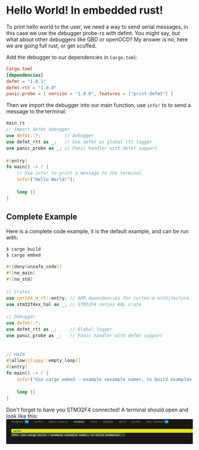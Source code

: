 # Hello World! In embedded rust! 
To print hello world to the user, we need a way to send serial messages, in this case we use the debugger probe-rs with defmt. You might say, but what about other debuggers like GBD or openOCD? 
My answer is no, here we are going full rust, or get scuffed. 

Add the debugger to our dependencies in `Cargo.toml`:  
```toml
Cargo.toml
[dependencies]
defmt = "1.0.1"
defmt-rtt = "1.0.0"
panic-probe = { version = "1.0.0", features = ["print-defmt"] }
```

Then we import the debugger into our main function, use `info!` to to send a message to the terminal:  
```rust
main.rs
// Import defmt debugger
use defmt::*;         // Debugger
use defmt_rtt as _;   // Use defmt as global rtt logger
use panic_probe as _; // Panic handler with defmt support

#[entry] 
fn main() -> ! {
    // Use info! to print a message to the terminal. 
    info!("Hello World!");

    loop {}
}
```

## Complete Example
Here is a complete code example, it is the default example, and can be run with:
```sh
$ cargo build
$ cargo embed
```

```rust
#![deny(unsafe_code)]
#![no_main]
#![no_std]

// Crates
use cortex_m_rt::entry; // ARM dependencies for cortex-m architecture
use stm32f4xx_hal as _; // STM32F4 series HAL crate

// Debugger
use defmt::*;
use defmt_rtt as _;     // Global logger
use panic_probe as _;   // Panic handler with defmt support


// MAIN
#[allow(clippy::empty_loop)] 
#[entry] 
fn main() -> ! {
    info!("Use cargo embed --example <example name>, to build examples!");

    loop {}
}
```

Don't forget to have you STM32F4 connected! A terminal should open and look like this:
![Hello World Terminal](images/hello_world_terminal.png)
